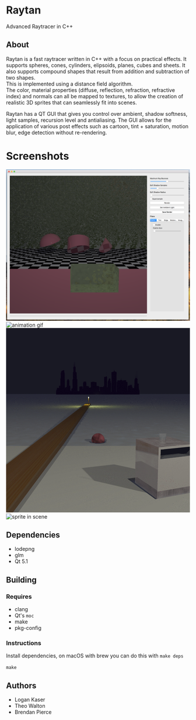 # Raytan
Advanced Raytracer in C++

## About
Raytan is a fast raytracer written in C++ with a focus on practical effects. It supports spheres, cones, cylinders, elipsoids, planes, cubes and sheets. It also supports compound shapes that result from addition and subtraction of two shapes.  
This is implemented using a distance field algorithm.  
The color, material properties (diffuse, reflection, refraction, refractive index) and normals can all be mapped to textures, to allow the creation of realistic 3D sprites that can seamlessly fit into scenes.

Raytan has a QT GUI that gives you control over ambient, shadow softness, light samples, recursion level and antialiasing. The GUI allows for the application of various post effects such as cartoon, tint + saturation, motion blur, edge detection without re-rendering.

# Screenshots
![gui](https://raw.githubusercontent.com/logankaser/Raytan/master/screenshots/gui.png)
![animation gif](https://raw.githubusercontent.com/logankaser/Raytan/master/screenshots/animation.gif)
![post-processing gif](https://raw.githubusercontent.com/logankaser/Raytan/master/screenshots/beach_cartoon.gif)
![sprite in scene](https://raw.githubusercontent.com/logankaser/Raytan/master/screenshots/sprite_showcase.png)

## Dependencies
- lodepng
- glm
- Qt 5.1

## Building
### Requires
- clang
- Qt's `moc`
- make
- pkg-config

### Instructions
Install dependencies, on macOS with brew you can do this with `make deps`

`make`

## Authors
- Logan Kaser
- Theo Walton
- Brendan Pierce
